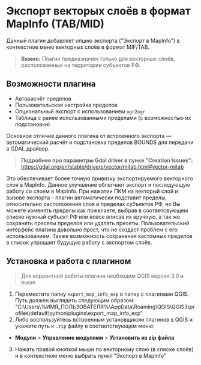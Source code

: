 # Экспорт векторых слоёв в формат MapInfo (TAB/MID)

Данный плагин добавляет опцию экспорта ("Экспорт в MapInfo") в контекстное меню векторных слоёв в формат MIF/TAB. 

> **Важно:** Плагин предназначен только для векторных слоёв, расположенных на территории субъектов РФ.

## Возможности плагина

- Авторасчёт пределов
- Пользовательская настройка пределов
- Опциональный экспорт с использованием `ogr2ogr`
- Таблица с ранее использованными пределами (с возможностью их подстановки)

Основное отличие данного плагина от встроенного экспорта — автоматический расчёт и подстановка пределов BOUNDS для передачи в GDAL драйвер. 

> **Подробнее про параметры Gdal driver в пунке "Creation Issues":** https://gdal.org/en/stable/drivers/vector/mitab.html#vector-mitab

Это обеспечивает более точную привязку экспортируемого векторного слоя в MapInfo. Данное улучшение облегчает экспорт и последующую работу со слоем в MapInfo.
При нажатии ПКМ на векторый слой и вызове экспорта - плагин автоматически подставит пределы, относительно расположения слоя в пределах субъектов РФ, но Вы можете изменять пределы как пожелаете, выбрав в соответсвующем списке нужный субъект РФ или вовсе вписав их вручную, а так же сохранять пресеты пределов или удалять пресеты.
Пользовательский интерфейс плагина довольно прост, что не создаст проблем с его использованием.
Также возможность сохранения кастомных пределов в список упрощает будущую работу с экспортом слоёв.


## Установка и работа с плагином

>  Для корректной работы плагина необходим QGIS версии 3.0 и выше.

1. Переместите папку `export_map_info_exp` в папку с плагинами QGIS. Путь должен выглядеть следующим образом:
  "C:\Users\\%ИМЯ_ПОЛЬЗОВАТЕЛЯ%\AppData\Roaming\QGIS\QGIS3\profiles\default\python\plugins\export_map_info_exp"
2. Либо воспользуйтесь встроенным установщиком плагинов в QGIS и укажите путь к `.zip` файлу в соответствующем меню:
- **Модули** > **Управление модулями** > **Установить из zip файла**
3. Нажать правой кнопкой мыши по векторному слою (в списке слоёв) и в контекстном меню выбрать пункт "Экспорт в MapInfo"

